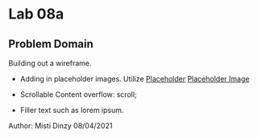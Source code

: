 # Lab 08a

## Problem Domain

Building out a wireframe.

- Adding in placeholder images.
  Utilize [Placeholder](www.placeholder.com)
  [Placeholder Image](https://via.placeholder.com/550x300)

- Scrollable Content
  overflow: scroll;

- Filler text such as lorem ipsum.

Author: Misti Dinzy
08/04/2021
